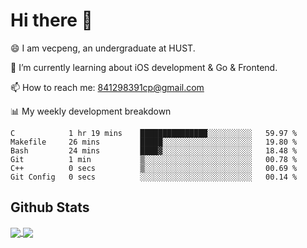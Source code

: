 
# Hi there 👋
😄 I am vecpeng, an undergraduate at HUST.

🌱 I’m currently learning about iOS development & Go & Frontend.

📫 How to reach me: 841298391cp@gmail.com

📊 My weekly development breakdown
<!--START_SECTION:waka-->

```text
C            1 hr 19 mins    ███████████████░░░░░░░░░░   59.97 %
Makefile     26 mins         █████░░░░░░░░░░░░░░░░░░░░   19.80 %
Bash         24 mins         ████▓░░░░░░░░░░░░░░░░░░░░   18.48 %
Git          1 min           ▒░░░░░░░░░░░░░░░░░░░░░░░░   00.78 %
C++          0 secs          ▒░░░░░░░░░░░░░░░░░░░░░░░░   00.69 %
Git Config   0 secs          ░░░░░░░░░░░░░░░░░░░░░░░░░   00.14 %
```

<!--END_SECTION:waka-->

## Github Stats
<a href="https://github.com/anuraghazra/github-readme-stats">
  <img align="center" src="https://github-readme-stats.vercel.app/api?username=vecpeng&count_private=true&hide=stars" />
</a>
<a href="https://github.com/anuraghazra/convoychat">
  <img align="center" src="https://github-readme-stats.vercel.app/api/top-langs/?username=vecpeng&layout=compact" />
</a>
